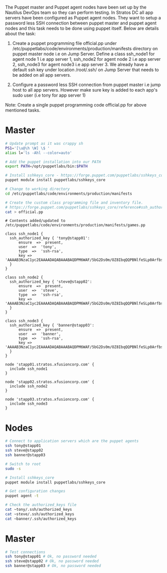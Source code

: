 The Puppet master and Puppet agent nodes have been set up by the Nautilus DevOps team so they can perform testing. In Stratos DC all app servers have been configured as Puppet agent nodes. They want to setup a password less SSH connection between puppet master and puppet agent nodes and this task needs to be done using puppet itself. Below are details about the task:

1. Create a puppet programming file official.pp under /etc/puppetlabs/code/environments/production/manifests directory on puppet master node i.e on Jump Server. Define a class ssh_node1 for agent node 1 i.e app server 1, ssh_node2 for agent node 2 i.e app server 2, ssh_node3 for agent node3 i.e app server 3. We already have a default ssh key under location /root/.ssh/ on Jump Server that needs to be added on all app servers.

2. Configure a password less SSH connection from puppet master i.e jump host to all app servers. However make sure key is added to each app's sudo user (i.e tony for app server 1)

Note: Create a single puppet programming code official.pp for above mentioned tasks.

# Master

```bash
# Update prompt as it was crappy sh
PS1='[\u@\h \W] \$ '
alias l='ls -Ahl --color=auto'

# Add the puppet installation into our PATH
export PATH=/opt/puppetlabs/bin:$PATH

# Install sshkeys_core - https://forge.puppet.com/puppetlabs/sshkeys_core
puppet module install puppetlabs/sshkeys_core

# Change to working directory
cd /etc/puppetlabs/code/environments/production/manifests

# Create the custom class programming file and inventory file.
# https://forge.puppet.com/puppetlabs/sshkeys_core/reference#ssh_authorized_key
cat > official.pp
```

```
# Contents added/updated to /etc/puppetlabs/code/environments/production/manifests/games.pp

class ssh_node1 {
  ssh_authorized_key { 'tony@stapp01':
      ensure  =>  present,
      user  =>  'tony',
      type  =>  'ssh-rsa',
      key =>  'AAAAB3NzaC1yc2EAAAADAQABAAABAQDPM6WAF/5bG2Ds0m/OZ8IbqQQPBNlfeSLp0ArfbsrYER7CcdRuE/8AzBUBRcsNWLhHY4RINHZTm1j8e+Or4xWL+P1cxVqeSy6hjJBCGfsakBK/LkcWR/0lgO7VRniyPgUgat3AquT7cDHtHxU6MRdFMyDlJXL35cAfKx67/mbiaATsXov1FI25GHbddBQYqnJzwJLgtKaR507WTJuGu/sWBhpqumWOPvaNHoTXfh1/uCPtlQo9VJRK16Zl8+SqJmHnsfu97kjo3PqA3p2DSFhJBeB/fwGGjI1t6ASgzMqO7mvQLkR4W1EnWY/fFb4ouY6hmeFP+tiCsW57e2AevnEF',
  }
}

class ssh_node2 {
  ssh_authorized_key { 'steve@stapp02':
      ensure  =>  present,
      user  =>  'steve',
      type  =>  'ssh-rsa',
      key =>  'AAAAB3NzaC1yc2EAAAADAQABAAABAQDPM6WAF/5bG2Ds0m/OZ8IbqQQPBNlfeSLp0ArfbsrYER7CcdRuE/8AzBUBRcsNWLhHY4RINHZTm1j8e+Or4xWL+P1cxVqeSy6hjJBCGfsakBK/LkcWR/0lgO7VRniyPgUgat3AquT7cDHtHxU6MRdFMyDlJXL35cAfKx67/mbiaATsXov1FI25GHbddBQYqnJzwJLgtKaR507WTJuGu/sWBhpqumWOPvaNHoTXfh1/uCPtlQo9VJRK16Zl8+SqJmHnsfu97kjo3PqA3p2DSFhJBeB/fwGGjI1t6ASgzMqO7mvQLkR4W1EnWY/fFb4ouY6hmeFP+tiCsW57e2AevnEF',
  }
}

class ssh_node3 {
  ssh_authorized_key { 'banner@stapp03':
      ensure  =>  present,
      user  =>  'banner',
      type  =>  'ssh-rsa',
      key =>  'AAAAB3NzaC1yc2EAAAADAQABAAABAQDPM6WAF/5bG2Ds0m/OZ8IbqQQPBNlfeSLp0ArfbsrYER7CcdRuE/8AzBUBRcsNWLhHY4RINHZTm1j8e+Or4xWL+P1cxVqeSy6hjJBCGfsakBK/LkcWR/0lgO7VRniyPgUgat3AquT7cDHtHxU6MRdFMyDlJXL35cAfKx67/mbiaATsXov1FI25GHbddBQYqnJzwJLgtKaR507WTJuGu/sWBhpqumWOPvaNHoTXfh1/uCPtlQo9VJRK16Zl8+SqJmHnsfu97kjo3PqA3p2DSFhJBeB/fwGGjI1t6ASgzMqO7mvQLkR4W1EnWY/fFb4ouY6hmeFP+tiCsW57e2AevnEF',
  }
}

node 'stapp01.stratos.xfusioncorp.com' {
  include ssh_node1
}

node 'stapp02.stratos.xfusioncorp.com' {
  include ssh_node2
}

node 'stapp03.stratos.xfusioncorp.com' {
  include ssh_node3
}
```

# Nodes

```bash
# Connect to application servers which are the puppet agents
ssh tony@stapp01
ssh steve@stapp02
ssh banner@stapp03

# Switch to root
sudo -s

# Install sshkeys_core
puppet module install puppetlabs/sshkeys_core

# Get configuration changes
puppet agent -t

# Check the authorized_keys file
cat ~tony/.ssh/authorized_keys
cat ~steve/.ssh/authorized_keys
cat ~banner/.ssh/authorized_keys

```

# Master

```bash
# Test connections
ssh tony@stapp01 # Ok, no password needed
ssh steve@stapp02 # Ok, no password needed
ssh banner@stapp03 # Ok, no password needed
```
